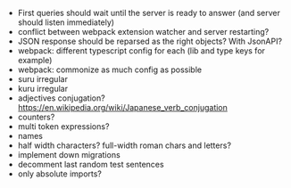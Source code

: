 - First queries should wait until the server is ready to answer (and server should listen immediately)
- conflict between webpack extension watcher and server restarting?
- JSON response should be reparsed as the right objects? With JsonAPI?
- webpack: different typescript config for each (lib and type keys for example)
- webpack: commonize as much config as possible
- suru irregular
- kuru irregular
- adjectives conjugation? https://en.wikipedia.org/wiki/Japanese_verb_conjugation
- counters?
- multi token expressions?
- names
- half width characters? full-width roman chars and letters?
- implement down migrations
- decomment last random test sentences
- only absolute imports?
